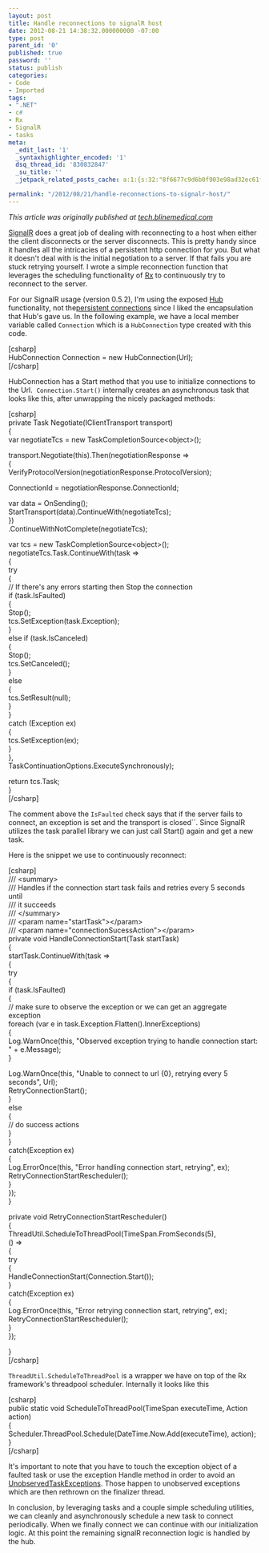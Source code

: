 ```yaml
---
layout: post
title: Handle reconnections to signalR host
date: 2012-08-21 14:38:32.000000000 -07:00
type: post
parent_id: '0'
published: true
password: ''
status: publish
categories:
- Code
- Imported
tags:
- ".NET"
- c#
- Rx
- SignalR
- tasks
meta:
  _edit_last: '1'
  _syntaxhighlighter_encoded: '1'
  dsq_thread_id: '830832847'
  _su_title: ''
  _jetpack_related_posts_cache: a:1:{s:32:"8f6677c9d6b0f903e98ad32ec61f8deb";a:2:{s:7:"expires";i:1561163778;s:7:"payload";a:3:{i:0;a:1:{s:2:"id";i:289;}i:1;a:1:{s:2:"id";i:2365;}i:2;a:1:{s:2:"id";i:4091;}}}}

permalink: "/2012/08/21/handle-reconnections-to-signalr-host/"
---
```

_This article was originally published at [tech.blinemedical.com](http://tech.blinemedical.com/handle-reconnections-to-signalr-host/)_

[SignalR](https://github.com/SignalR/SignalR/) does a great job of dealing with reconnecting to a host when either the client disconnects or the server disconnects. This is pretty handy since it handles all the intricacies of a persistent http connection for you. But what it doesn't deal with is the initial negotiation to a server. If that fails you are stuck retrying yourself. I wrote a simple reconnection function that leverages the scheduling functionality of [Rx](http://msdn.microsoft.com/en-us/data/gg577609.aspx) to continuously try to reconnect to the server.

For our SignalR usage (version 0.5.2), I'm using the exposed [Hub](https://github.com/SignalR/SignalR/wiki/QuickStart-Hubs) functionality, not the[persistent connections](https://github.com/SignalR/SignalR/wiki/QuickStart-Persistent-Connections) since I liked the encapsulation that Hub's gave us. In the following example, we have a local member variable called `Connection` which is a `HubConnection` type created with this code.

[csharp]  
HubConnection Connection = new HubConnection(Url);  
[/csharp]

HubConnection has a Start method that you use to initialize connections to the Url.&nbsp; `Connection.Start()` internally creates an asynchronous task that looks like this, after unwrapping the nicely packaged methods:

[csharp]  
private Task Negotiate(IClientTransport transport)  
{  
 var negotiateTcs = new TaskCompletionSource\<object\>();

transport.Negotiate(this).Then(negotiationResponse =\>  
 {  
 VerifyProtocolVersion(negotiationResponse.ProtocolVersion);

ConnectionId = negotiationResponse.ConnectionId;

var data = OnSending();  
 StartTransport(data).ContinueWith(negotiateTcs);  
 })  
 .ContinueWithNotComplete(negotiateTcs);

var tcs = new TaskCompletionSource\<object\>();  
 negotiateTcs.Task.ContinueWith(task =\>  
 {  
 try  
 {  
 // If there's any errors starting then Stop the connection  
 if (task.IsFaulted)  
 {  
 Stop();  
 tcs.SetException(task.Exception);  
 }  
 else if (task.IsCanceled)  
 {  
 Stop();  
 tcs.SetCanceled();  
 }  
 else  
 {  
 tcs.SetResult(null);  
 }  
 }  
 catch (Exception ex)  
 {  
 tcs.SetException(ex);  
 }  
 },  
 TaskContinuationOptions.ExecuteSynchronously);

return tcs.Task;  
}  
[/csharp]

The comment above the `IsFaulted` check says that if the server fails to connect, an exception is set and the transport is closed``. Since SignalR utilizes the task parallel library we can just call Start() again and get a new task.

Here is the snippet we use to continuously reconnect:

[csharp]  
/// \<summary\>  
/// Handles if the connection start task fails and retries every 5 seconds until  
/// it succeeds  
/// \</summary\>  
/// \<param name="startTask"\>\</param\>  
/// \<param name="connectionSucessAction"\>\</param\>  
private void HandleConnectionStart(Task startTask)  
{  
 startTask.ContinueWith(task =\>  
 {  
 try  
 {  
 if (task.IsFaulted)  
 {  
 // make sure to observe the exception or we can get an aggregate exception  
 foreach (var e in task.Exception.Flatten().InnerExceptions)  
 {  
 Log.WarnOnce(this, "Observed exception trying to handle connection start: " + e.Message);  
 }

Log.WarnOnce(this, "Unable to connect to url {0}, retrying every 5 seconds", Url);  
 RetryConnectionStart();  
 }  
 else  
 {  
 // do success actions  
 }  
 }  
 catch(Exception ex)  
 {  
 Log.ErrorOnce(this, "Error handling connection start, retrying", ex);  
 RetryConnectionStartRescheduler();  
 }  
 });  
}

private void RetryConnectionStartRescheduler()  
{  
 ThreadUtil.ScheduleToThreadPool(TimeSpan.FromSeconds(5),  
 () =\>  
 {  
 try  
 {  
 HandleConnectionStart(Connection.Start());  
 }  
 catch(Exception ex)  
 {  
 Log.ErrorOnce(this, "Error retrying connection start, retrying", ex);  
 RetryConnectionStartRescheduler();  
 }  
 });

}  
[/csharp]

`ThreadUtil.ScheduleToThreadPool` is a wrapper we have on top of the Rx framework's threadpool scheduler. Internally it looks like this

[csharp]  
public static void ScheduleToThreadPool(TimeSpan executeTime, Action action)  
{  
 Scheduler.ThreadPool.Schedule(DateTime.Now.Add(executeTime), action);  
}  
[/csharp]

It's important to note that you have to touch the exception object of a faulted task or use the exception Handle method in order to avoid an [UnobservedTaskExceptions](http://msdn.microsoft.com/en-us/library/dd997415.aspx). Those happen to unobserved exceptions which are then rethrown on the finalizer thread.

In conclusion, by leveraging tasks and a couple simple scheduling utilities, we can cleanly and asynchronously schedule a new task to connect periodically. When we finally connect we can continue with our initialization logic. At this point the remaining signalR reconnection logic is handled by the hub.

